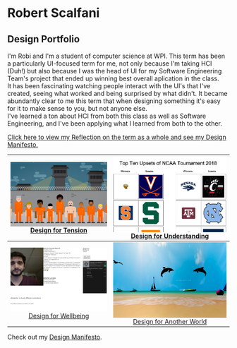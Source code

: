 # Robert Scalfani
## Design Portfolio
I'm Robi and I'm a student of computer science at WPI. This term has been a particularly UI-focused term for me, not only because I'm taking HCI (Duh!) but also because I was the head of UI for my Software Engineering Team's project that ended up winning best overall aplication in the class.  
It has been fascinating watching people interact with the UI's that I've created, seeing what worked and being surprised by what didn't. It became abundantly clear to me this term that when designing something it's easy for it to make sense to you, but not anyone else.  
I've learned a ton about HCI from both this class as well as Software Engineering, and I've been applying what I learned from both to the other.

[Click here to view my Reflection on the term as a whole and see my Design Manifesto.](page2.md)


|  <a href="https://medium.com/@mariana0pachon/al-the-bot-support-for-current-prison-inmates-4c8ddbcd066"><img src="Tension.png" width="400" align="middle"/> Design for Tension  |  <a href="https://medium.com/design-for-understanding/design-for-understanding-clear-communication-versus-persuasion-e634f93a998e"><img src="Understanding.png" width="400" align="middle"/> Design for Understanding
:----------------------------:|:----------------------------:
  <a href="https://medium.com/@robis345/design-for-wellbeing-group-13-d9217bad94be"><img src="act.png" width="400" align="middle"/> Design for Wellbeing   |  <a href="https://medium.com/@vandana1anand/35590de784dd"><img src="AnotherWorld.png" width="400" align="middle"/> Design for Another World  |
    
  
Check out my [Design Manifesto](index.md).

